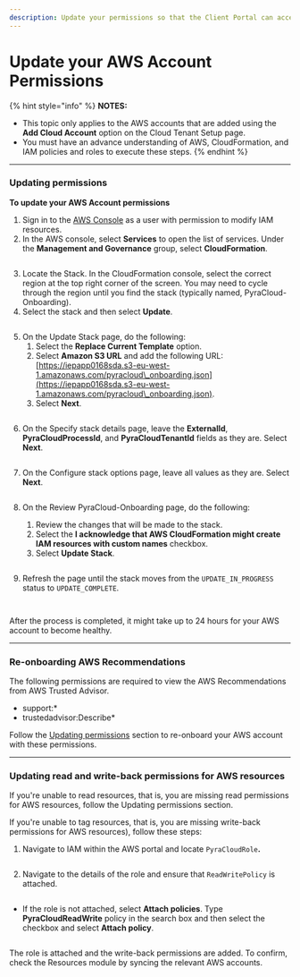 ```yaml
---
description: Update your permissions so that the Client Portal can access your AWS account.
---
```


# Update your AWS Account Permissions

{% hint style="info" %}
**NOTES:**

* This topic only applies to the AWS accounts that are added using the **Add Cloud Account** option on the Cloud Tenant Setup page.
* You must have an advance understanding of AWS, CloudFormation, and IAM policies and roles to execute these steps.
{% endhint %}

***

### Updating permissions

**To update your AWS Account permissions**&#x20;

1. Sign in to the [AWS Console](https://aws.amazon.com/console/) as a user with permission to modify IAM resources.
2. In the AWS console, select **Services** to open the list of services. Under the **Management and Governance** group, select **CloudFormation**.

<figure><img src="../../.gitbook/assets/CloudFormation.png" alt=""><figcaption></figcaption></figure>

3. Locate the Stack. In the CloudFormation console, select the correct region at the top right corner of the screen. You may need to cycle through the region until you find the stack (typically named, PyraCloud-Onboarding).
4. Select the stack and then select **Update**.

<figure><img src="../../.gitbook/assets/AWS-stack.png" alt=""><figcaption></figcaption></figure>

5. On the Update Stack page, do the following:
   1. Select the **Replace Current Template** option.&#x20;
   2. Select **Amazon S3 URL** and add the following URL: [https://iepapp0168sda.s3-eu-west-1.amazonaws.com/pyracloud\_onboarding.json](https://iepapp0168sda.s3-eu-west-1.amazonaws.com/pyracloud\_onboarding.json).
   3. Select **Next**.

<figure><img src="../../.gitbook/assets/Update-stack.png" alt=""><figcaption></figcaption></figure>

6. On the Specify stack details page, leave the **ExternalId**, **PyraCloudProcessId**, and **PyraCloudTenantId** fields as they are. Select **Next**.

<figure><img src="../../.gitbook/assets/Specify-stack-details.png" alt=""><figcaption></figcaption></figure>

7. On the Configure stack options page, leave all values as they are. Select **Next**.

<figure><img src="../../.gitbook/assets/image (86) (1) (1).png" alt=""><figcaption></figcaption></figure>

8.  On the Review PyraCloud-Onboarding page, do the following:

    1. Review the changes that will be made to the stack.
    2. Select the **I acknowledge that AWS CloudFormation might create IAM resources with custom names** checkbox.
    3. Select **Update Stack**.



    <figure><img src="../../.gitbook/assets/image (87) (1) (1).png" alt=""><figcaption></figcaption></figure>
9. Refresh the page until the stack moves from the `UPDATE_IN_PROGRESS` status to `UPDATE_COMPLETE`.

<figure><img src="../../.gitbook/assets/image (88) (1) (1).png" alt=""><figcaption></figcaption></figure>



<figure><img src="../../.gitbook/assets/image (89) (1) (1).png" alt=""><figcaption></figcaption></figure>

After the process is completed, it might take up to 24 hours for your AWS account to become healthy.

***

### Re-onboarding AWS Recommendations <a href="#re-onboard-aws-recommendations" id="re-onboard-aws-recommendations"></a>

The following permissions are required to view the AWS Recommendations from AWS Trusted Advisor.

* support:\*
* trustedadvisor:Describe\*

Follow the [Updating permissions](update-your-aws-account-permissions.md#updating-permissions) section to re-onboard your AWS account with these permissions.

***

### Updating read and write-back permissions for AWS resources <a href="#update-read-and-write-back-permissions-for-aws-resources" id="update-read-and-write-back-permissions-for-aws-resources"></a>

If you're unable to read resources, that is, you are missing read permissions for AWS resources, follow the Updating permissions section.

If you're unable to tag resources, that is, you are missing write-back permissions for AWS resources), follow these steps:

1. Navigate to IAM within the AWS portal and locate `PyraCloudRole`**.**

<figure><img src="../../.gitbook/assets/image (90) (1) (1).png" alt=""><figcaption></figcaption></figure>

2. Navigate to the details of the role and ensure that `ReadWritePolicy` is attached.&#x20;

<figure><img src="../../.gitbook/assets/image (91) (1) (1).png" alt=""><figcaption></figcaption></figure>

* If the role is not attached, select **Attach policies**. Type **PyraCloudReadWrite** policy in the search box and then select the checkbox and select **Attach policy**.



<figure><img src="../../.gitbook/assets/image (92) (1).png" alt=""><figcaption></figcaption></figure>

The role is attached and the write-back permissions are added. To confirm, check the Resources module by syncing the relevant AWS accounts.
